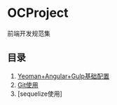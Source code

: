 # OCProject
前端开发规范集

## 目录
1. [Yeoman+Angular+Gulp基础配置](https://github.com/lishan/OCProject/tree/master/Basic)
2. [Git使用](https://github.com/lishan/OCProject/tree/master/Git)
3. [sequelize使用]
